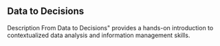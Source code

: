 Data to Decisions
----------------------
Description
From Data to Decisions" provides a hands-on introduction to
contextualized data analysis and information management skills.


